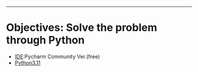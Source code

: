 
--------------------------------------------------------------------
# Objectives: Solve the problem through Python

+ [IDE](https://www.jetbrains.com/pycharm/download/?source=google&medium=cpc&campaign=APAC_en_JP_PyCharm_Branded&term=pycharm&content=603858680133&gclid=CjwKCAiA75itBhA6EiwAkho9e-2-KOkqf9F_1MO3tHGyy-Wh_WAUVn1b7lLyYAgsaYUcQcSZ7uZsohoCCb4QAvD_BwE&section=mac):Pycharm Community Ver.(free)
+ [Python3.11](https://www.python.org/downloads/)

